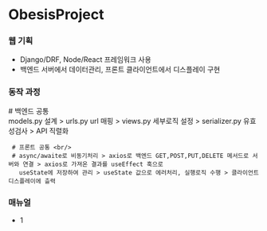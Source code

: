 # ObesisProject

<div>
  <h3>웹 기획</h3>
  
  <div>
    <ul>
      <li>Django/DRF, Node/React 프레임워크 사용</li>
      <li>백엔드 서버에서 데이터관리, 프론트 클라이언트에서 디스플레이 구현</li>
    </ul>
  </div>
  
</div>


<div>
  <h3>동작 과정</h3>
     # 백엔드 공통 <br/>
       models.py 설계 > urls.py url 매핑 > views.py 세부로직 설정 > serializer.py 유효성검사 > API 직렬화
  
     # 프론트 공통 <br/>       
     # async/awaite로 비동기처리 > axios로 백엔드 GET,POST,PUT,DELETE 메서드로 서버와 연결 > axios로 가져온 결과를 useEffect 훅으로
       useState에 저장하여 관리 > useState 값으로 에러처리, 실행로직 수행 > 클라이언트 디스플레이에 츨력
  <div>
     
  
</div>

<div>
  <h3>매뉴얼</h3>
  
  <div>
    <ul>
      <li>1</li>
    </ul>
  </div>
  
</div> 


